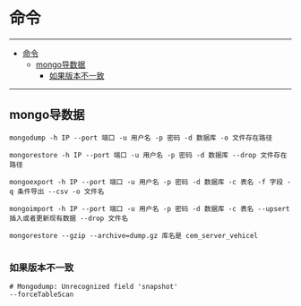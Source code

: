 # 命令

---

- [命令](#命令)
  - [mongo导数据](#mongo导数据)
    - [如果版本不一致](#如果版本不一致)

---

## mongo导数据

```
mongodump -h IP --port 端口 -u 用户名 -p 密码 -d 数据库 -o 文件存在路径

mongorestore -h IP --port 端口 -u 用户名 -p 密码 -d 数据库 --drop 文件存在路径

mongoexport -h IP --port 端口 -u 用户名 -p 密码 -d 数据库 -c 表名 -f 字段 -q 条件导出 --csv -o 文件名

mongoimport -h IP --port 端口 -u 用户名 -p 密码 -d 数据库 -c 表名 --upsert 插入或者更新现有数据 --drop 文件名

mongorestore --gzip --archive=dump.gz 库名是 cem_server_vehicel


```

### 如果版本不一致

``` mongo
# Mongodump: Unrecognized field 'snapshot'
--forceTableScan
```
